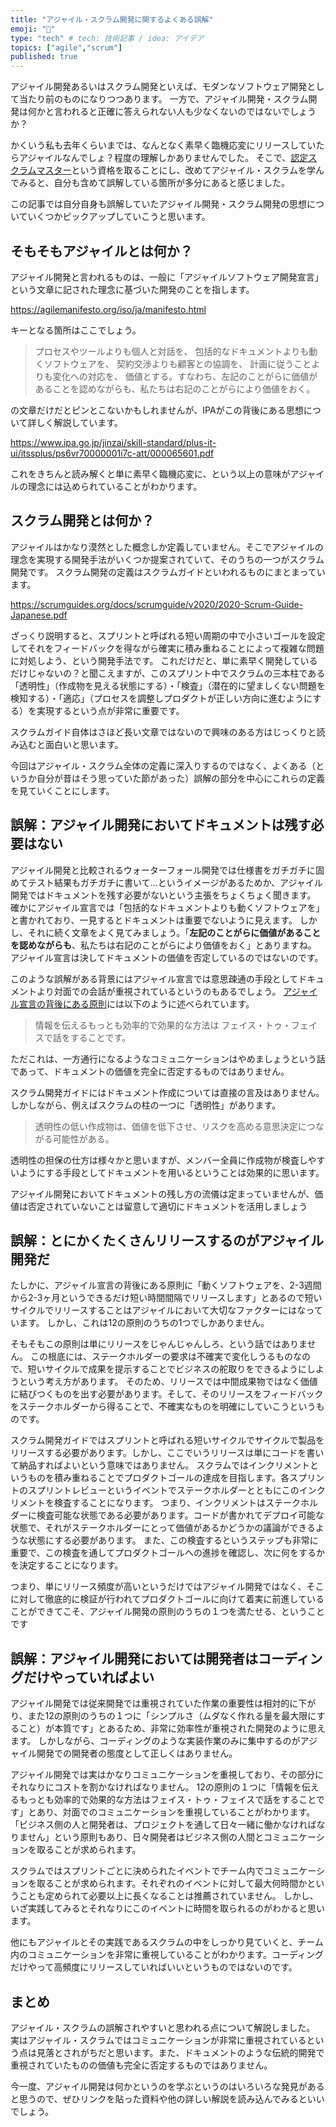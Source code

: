 ```yaml
---
title: "アジャイル・スクラム開発に関するよくある誤解"
emoji: "🦔"
type: "tech" # tech: 技術記事 / idea: アイデア
topics: ["agile","scrum"]
published: true
---
```


アジャイル開発あるいはスクラム開発といえば、モダンなソフトウェア開発として当たり前のものになりつつあります。
一方で、アジャイル開発・スクラム開発は何かと言われると正確に答えられない人も少なくないのではないでしょうか？

かくいう私も去年くらいまでは、なんとなく素早く臨機応変にリリースしていたらアジャイルなんでしょ？程度の理解しかありませんでした。
そこで、[認定スクラムマスター](https://www.scrumalliance.org/get-certified/scrum-master-track/certified-scrummaster)という資格を取ることにし、改めてアジャイル・スクラムを学んでみると、自分も含めて誤解している箇所が多分にあると感じました。

この記事では自分自身も誤解していたアジャイル開発・スクラム開発の思想についていくつかピックアップしていこうと思います。

## そもそもアジャイルとは何か？

アジャイル開発と言われるものは、一般に「アジャイルソフトウェア開発宣言」という文章に記された理念に基づいた開発のことを指します。

https://agilemanifesto.org/iso/ja/manifesto.html

キーとなる箇所はここでしょう。

> プロセスやツールよりも個人と対話を、
> 包括的なドキュメントよりも動くソフトウェアを、
> 契約交渉よりも顧客との協調を、
> 計画に従うことよりも変化への対応を、
> 価値とする。すなわち、左記のことがらに価値があることを認めながらも、私たちは右記のことがらにより価値をおく。

の文章だけだとピンとこないかもしれませんが、IPAがこの背後にある思想について詳しく解説しています。

https://www.ipa.go.jp/jinzai/skill-standard/plus-it-ui/itssplus/ps6vr70000001i7c-att/000065601.pdf

これをきちんと読み解くと単に素早く臨機応変に、という以上の意味がアジャイルの理念には込められていることがわかります。

## スクラム開発とは何か？

アジャイルはかなり漠然とした概念しか定義していません。そこでアジャイルの理念を実現する開発手法がいくつか提案されていて、そのうちの一つがスクラム開発です。
スクラム開発の定義はスクラムガイドといわれるものにまとまっています。

https://scrumguides.org/docs/scrumguide/v2020/2020-Scrum-Guide-Japanese.pdf

ざっくり説明すると、スプリントと呼ばれる短い周期の中で小さいゴールを設定してそれをフィードバックを得ながら確実に積み重ねることによって複雑な問題に対処しよう、という開発手法です。
これだけだと、単に素早く開発しているだけじゃないの？と聞こえますが、このスプリント中でスクラムの三本柱である「透明性」（作成物を見える状態にする）・「検査」（潜在的に望ましくない問題を検知する）・「適応」（プロセスを調整しプロダクトが正しい方向に進むようにする）を実現するという点が非常に重要です。

スクラムガイド自体はさほど長い文章ではないので興味のある方はじっくりと読み込むと面白いと思います。

今回はアジャイル・スクラム全体の定義に深入りするのではなく、よくある（というか自分が昔はそう思っていた節があった）誤解の部分を中心にこれらの定義を見ていくことにします。

## 誤解：アジャイル開発においてドキュメントは残す必要はない

アジャイル開発と比較されるウォーターフォール開発では仕様書をガチガチに固めてテスト結果もガチガチに書いて…というイメージがあるためか、アジャイル開発ではドキュメントを残す必要がないという主張をちょくちょく聞きます。
確かにアジャイル宣言では「包括的なドキュメントよりも動くソフトウェアを」と書かれており、一見するとドキュメントは重要でないように見えます。
しかし、それに続く文章をよく見てみましょう。「**左記のことがらに価値があることを認めながらも**、私たちは右記のことがらにより価値をおく」とありますね。
アジャイル宣言は決してドキュメントの価値を否定しているのではないのです。

このような誤解がある背景にはアジャイル宣言では意思疎通の手段としてドキュメントより対面での会話が重視されているというのもあるでしょう。
[アジャイル宣言の背後にある原則](https://agilemanifesto.org/iso/ja/principles.html)には以下のように述べられています。

> 情報を伝えるもっとも効率的で効果的な方法は
> フェイス・トゥ・フェイスで話をすることです。

ただこれは、一方通行になるようなコミュニケーションはやめましょうという話であって、ドキュメントの価値を完全に否定するものではありません。

スクラム開発ガイドにはドキュメント作成については直接の言及はありません。しかしながら、例えばスクラムの柱の一つに「透明性」があります。

> 透明性の低い作成物は、価値を低下させ、リスクを⾼める意思決定につながる可能性がある。

透明性の担保の仕方は様々かと思いますが、メンバー全員に作成物が検査しやすいようにする手段としてドキュメントを用いるということは効果的に思います。

アジャイル開発においてドキュメントの残し方の流儀は定まっていませんが、価値は否定されていないことは留意して適切にドキュメントを活用しましょう

## 誤解：とにかくたくさんリリースするのがアジャイル開発だ

たしかに、アジャイル宣言の背後にある原則に「動くソフトウェアを、2-3週間から2-3ヶ月というできるだけ短い時間間隔でリリースします」とあるので短いサイクルでリリースすることはアジャイルにおいて大切なファクターにはなっています。
しかし、これは12の原則のうちの1つでしかありません。

そもそもこの原則は単にリリースをじゃんじゃんしろ、という話ではありません。
この根底には、ステークホルダーの要求は不確実で変化しうるものなので、短いサイクルで成果を提示することでビジネスの舵取りをできるようにしようという考え方があります。
そのため、リリースでは中間成果物ではなく価値に結びつくものを出す必要があります。そして、そのリリースをフィードバックをステークホルダーから得ることで、不確実なものを明確にしていこうというものです。

スクラム開発ガイドではスプリントと呼ばれる短いサイクルでサイクルで製品をリリースする必要があります。しかし、ここでいうリリースは単にコードを書いて納品すればよいという意味ではありません。
スクラムではインクリメントというものを積み重ねることでプロダクトゴールの達成を目指します。各スプリントのスプリントレビューというイベントでステークホルダーとともにこのインクリメントを検査することになります。
つまり、インクリメントはステークホルダーに検査可能な状態である必要があります。コードが書かれてデプロイ可能な状態で、それがステークホルダーにとって価値があるかどうかの議論ができるような状態にする必要があります。
また、この検査するというステップも非常に重要で、この検査を通してプロダクトゴールへの進捗を確認し、次に何をするかを決定することになります。

つまり、単にリリース頻度が高いというだけではアジャイル開発ではなく、そこに対して徹底的に検証が行われてプロダクトゴールに向けて着実に前進していることができてこそ、アジャイル開発の原則のうちの１つを満たせる、ということです

## 誤解：アジャイル開発においては開発者はコーディングだけやっていればよい

アジャイル開発では従来開発では重視されていた作業の重要性は相対的に下がり、また12の原則のうちの１つに「シンプルさ（ムダなく作れる量を最大限にすること）が本質です」とあるため、非常に効率性が重視された開発のように思えます。
しかしながら、コーディングのような実装作業のみに集中するのがアジャイル開発での開発者の態度として正しくはありません。

アジャイル開発では実はかなりコミュニケーションを重視しており、その部分にそれなりにコストを割かなければなりません。
12の原則の１つに「情報を伝えるもっとも効率的で効果的な方法はフェイス・トゥ・フェイスで話をすることです」とあり、対面でのコミュニケーションを重視していることがわかります。
「ビジネス側の人と開発者は、プロジェクトを通して日々一緒に働かなければなりません」という原則もあり、日々開発者はビジネス側の人間とコミュニケーションを取ることが求められます。

スクラムではスプリントごとに決められたイベントでチーム内でコミュニケーションを取ることが求められます。それぞれのイベントに対して最大何時間かということも定められて必要以上に長くなることは推薦されていません。
しかし、いざ実践してみるとそれなりにこのイベントに時間を取られるのがわかると思います。

他にもアジャイルとその実践であるスクラムの中をしっかり見ていくと、チーム内のコミュニケーションを非常に重視していることがわかります。コーディングだけやって高頻度にリリースしていればいいというものではないのです。

## まとめ

アジャイル・スクラムの誤解されやすいと思われる点について解説しました。
実はアジャイル・スクラムではコミュニケーションが非常に重視されているという点は見落とされがちだと思います。また、ドキュメントのような伝統的開発で重視されていたものの価値も完全に否定するものではありません。

今一度、アジャイル開発は何かというのを学ぶというのはいろいろな発見があると思うので、ぜひリンクを貼った資料や他の詳しい解説を読み込んでみるといいでしょう。
